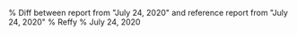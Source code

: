 % Diff between report from "July 24, 2020" and reference report from "July 24, 2020"
% Reffy
% July 24, 2020

